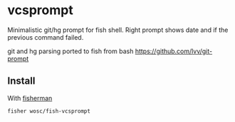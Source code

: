 # vcsprompt

Minimalistic git/hg prompt for fish shell. Right prompt shows date and if the previous command failed.

git and hg parsing ported to fish from bash https://github.com/lvv/git-prompt

## Install

With [fisherman](https://github.com/fisherman/fisherman)

```
fisher wosc/fish-vcsprompt
```

